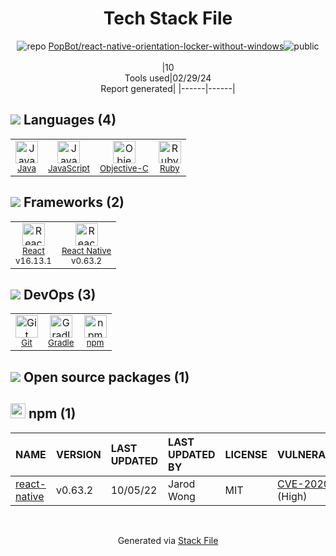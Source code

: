 <!--
&lt;--- Readme.md Snippet without images Start ---&gt;
## Tech Stack
PopBot/react-native-orientation-locker-without-windows is built on the following main stack:

- [Java](https://www.java.com) – Languages
- [JavaScript](https://developer.mozilla.org/en-US/docs/Web/JavaScript) – Languages
- [Objective-C](https://developer.apple.com/library/mac/documentation/Cocoa/Conceptual/ProgrammingWithObjectiveC/Introduction/Introduction.html) – Languages
- [Ruby](https://www.ruby-lang.org) – Languages
- [React](https://reactjs.org/) – Javascript UI Libraries
- [React Native](http://facebook.github.io/) – Cross-Platform Mobile Development
- [Gradle](https://www.gradle.org/) – Java Build Tools

Full tech stack [here](/techstack.md)

&lt;--- Readme.md Snippet without images End ---&gt;

&lt;--- Readme.md Snippet with images Start ---&gt;
## Tech Stack
PopBot/react-native-orientation-locker-without-windows is built on the following main stack:

- <img width='25' height='25' src='https://img.stackshare.io/service/995/K85ZWV2F.png' alt='Java'/> [Java](https://www.java.com) – Languages
- <img width='25' height='25' src='https://img.stackshare.io/service/1209/javascript.jpeg' alt='JavaScript'/> [JavaScript](https://developer.mozilla.org/en-US/docs/Web/JavaScript) – Languages
- <img width='25' height='25' src='https://img.stackshare.io/service/1008/xcode.png' alt='Objective-C'/> [Objective-C](https://developer.apple.com/library/mac/documentation/Cocoa/Conceptual/ProgrammingWithObjectiveC/Introduction/Introduction.html) – Languages
- <img width='25' height='25' src='https://img.stackshare.io/service/989/ruby.png' alt='Ruby'/> [Ruby](https://www.ruby-lang.org) – Languages
- <img width='25' height='25' src='https://img.stackshare.io/service/1020/OYIaJ1KK.png' alt='React'/> [React](https://reactjs.org/) – Javascript UI Libraries
- <img width='25' height='25' src='https://img.stackshare.io/service/2699/KoK6gHzp.jpg' alt='React Native'/> [React Native](http://facebook.github.io/) – Cross-Platform Mobile Development
- <img width='25' height='25' src='https://img.stackshare.io/service/975/gradlephant-social-black-bg.png' alt='Gradle'/> [Gradle](https://www.gradle.org/) – Java Build Tools

Full tech stack [here](/techstack.md)

&lt;--- Readme.md Snippet with images End ---&gt;
-->
<div align="center">

# Tech Stack File
![](https://img.stackshare.io/repo.svg "repo") [PopBot/react-native-orientation-locker-without-windows](https://github.com/PopBot/react-native-orientation-locker-without-windows)![](https://img.stackshare.io/public_badge.svg "public")
<br/><br/>
|10<br/>Tools used|02/29/24 <br/>Report generated|
|------|------|
</div>

## <img src='https://img.stackshare.io/languages.svg'/> Languages (4)
<table><tr>
  <td align='center'>
  <img width='36' height='36' src='https://img.stackshare.io/service/995/K85ZWV2F.png' alt='Java'>
  <br>
  <sub><a href="https://www.java.com">Java</a></sub>
  <br>
  <sub></sub>
</td>

<td align='center'>
  <img width='36' height='36' src='https://img.stackshare.io/service/1209/javascript.jpeg' alt='JavaScript'>
  <br>
  <sub><a href="https://developer.mozilla.org/en-US/docs/Web/JavaScript">JavaScript</a></sub>
  <br>
  <sub></sub>
</td>

<td align='center'>
  <img width='36' height='36' src='https://img.stackshare.io/service/1008/xcode.png' alt='Objective-C'>
  <br>
  <sub><a href="https://developer.apple.com/library/mac/documentation/Cocoa/Conceptual/ProgrammingWithObjectiveC/Introduction/Introduction.html">Objective-C</a></sub>
  <br>
  <sub></sub>
</td>

<td align='center'>
  <img width='36' height='36' src='https://img.stackshare.io/service/989/ruby.png' alt='Ruby'>
  <br>
  <sub><a href="https://www.ruby-lang.org">Ruby</a></sub>
  <br>
  <sub></sub>
</td>

</tr>
</table>

## <img src='https://img.stackshare.io/frameworks.svg'/> Frameworks (2)
<table><tr>
  <td align='center'>
  <img width='36' height='36' src='https://img.stackshare.io/service/1020/OYIaJ1KK.png' alt='React'>
  <br>
  <sub><a href="https://reactjs.org/">React</a></sub>
  <br>
  <sub>v16.13.1</sub>
</td>

<td align='center'>
  <img width='36' height='36' src='https://img.stackshare.io/service/2699/KoK6gHzp.jpg' alt='React Native'>
  <br>
  <sub><a href="http://facebook.github.io/">React Native</a></sub>
  <br>
  <sub>v0.63.2</sub>
</td>

</tr>
</table>

## <img src='https://img.stackshare.io/devops.svg'/> DevOps (3)
<table><tr>
  <td align='center'>
  <img width='36' height='36' src='https://img.stackshare.io/service/1046/git.png' alt='Git'>
  <br>
  <sub><a href="http://git-scm.com/">Git</a></sub>
  <br>
  <sub></sub>
</td>

<td align='center'>
  <img width='36' height='36' src='https://img.stackshare.io/service/975/gradlephant-social-black-bg.png' alt='Gradle'>
  <br>
  <sub><a href="https://www.gradle.org/">Gradle</a></sub>
  <br>
  <sub></sub>
</td>

<td align='center'>
  <img width='36' height='36' src='https://img.stackshare.io/service/1120/lejvzrnlpb308aftn31u.png' alt='npm'>
  <br>
  <sub><a href="https://www.npmjs.com/">npm</a></sub>
  <br>
  <sub></sub>
</td>

</tr>
</table>


## <img src='https://img.stackshare.io/group.svg' /> Open source packages (1)</h2>

## <img width='24' height='24' src='https://img.stackshare.io/service/1120/lejvzrnlpb308aftn31u.png'/> npm (1)

|NAME|VERSION|LAST UPDATED|LAST UPDATED BY|LICENSE|VULNERABILITIES|
|:------|:------|:------|:------|:------|:------|
|[react-native](https://www.npmjs.com/react-native)|v0.63.2|10/05/22|Jarod Wong |MIT|[CVE-2020-1920](https://github.com/advisories/GHSA-7f53-fmmv-mfjv) (High)|

<br/>
<div align='center'>

Generated via [Stack File](https://github.com/marketplace/stack-file)
